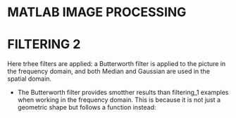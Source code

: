 # MATLAB IMAGE PROCESSING
# FILTERING 2

Here trhee filters are applied: a Butterworth filter is applied to the picture in the frequency domain, and both Median and Gaussian 
are used in the spatial domain. 
  * The Butterworth filter provides smotther results than filtering_1 examples when working in the frequency domain. This is because 
  it is not just a geometric shape but follows a function instead: 
  
